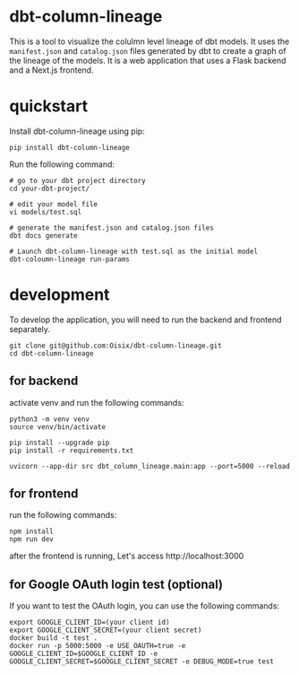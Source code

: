 # dbt-column-lineage
This is a tool to visualize the colulmn level lineage of dbt models. It uses the `manifest.json` and `catalog.json` files generated by dbt to create a graph of the lineage of the models. It is a web application that uses a Flask backend and a Next.js frontend.

# quickstart
Install dbt-column-lineage using pip:
```
pip install dbt-column-lineage
```

Run the following command:
```
# go to your dbt project directory
cd your-dbt-project/

# edit your model file
vi models/test.sql

# generate the manifest.json and catalog.json files
dbt docs generate 

# Launch dbt-column-lineage with test.sql as the initial model
dbt-coloumn-lineage run-params
```

# development

To develop the application, you will need to run the backend and frontend separately.
```
git clone git@github.com:Oisix/dbt-column-lineage.git
cd dbt-column-lineage
```
## for backend

activate venv and run the following commands:
```
python3 -m venv venv
source venv/bin/activate

pip install --upgrade pip
pip install -r requirements.txt

uvicorn --app-dir src dbt_column_lineage.main:app --port=5000 --reload
```

## for frontend

run the following commands:
```
npm install
npm run dev
```
after the frontend is running,
Let's access http://localhost:3000

## for Google OAuth login test (optional)

If you want to test the OAuth login, you can use the following commands:
```
export GOOGLE_CLIENT_ID=(your client id)
export GOOGLE_CLIENT_SECRET=(your client secret)
docker build -t test .
docker run -p 5000:5000 -e USE_OAUTH=true -e GOOGLE_CLIENT_ID=$GOOGLE_CLIENT_ID -e GOOGLE_CLIENT_SECRET=$GOOGLE_CLIENT_SECRET -e DEBUG_MODE=true test
```
